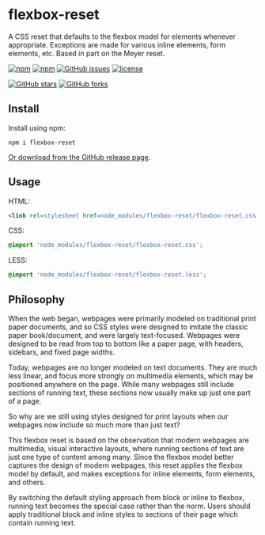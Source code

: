 # flexbox-reset

A CSS reset that defaults to the flexbox model for elements whenever appropriate. Exceptions are made for various inline elements, form elements, etc. Based in part on the Meyer reset.

[![npm](https://img.shields.io/npm/v/npm.svg?maxAge=2592000)][npm]
[![npm](https://img.shields.io/npm/dt/flexbox-reset.svg?maxAge=2592000)][npm]
[![GitHub issues](https://img.shields.io/github/issues/dwhieb/flexbox-reset.svg?maxAge=2592000)][issues]
[![license](https://img.shields.io/github/license/dwhieb/flexbox-reset.svg?maxAge=2592000)][license]

[![GitHub stars](https://img.shields.io/github/stars/dwhieb/flexbox-reset.svg?style=social&label=Star&maxAge=2592000)][GitHub]
[![GitHub forks](https://img.shields.io/github/forks/dwhieb/flexbox-reset.svg?style=social&label=Fork&maxAge=2592000)][GitHub]

## Install

Install using npm:

```
npm i flexbox-reset
```

[Or download from the GitHub release page][releases].

## Usage

HTML:

```html
<link rel=stylesheet href=node_modules/flexbox-reset/flexbox-reset.css type=text/css>
```

CSS:

```css
@import 'node_modules/flexbox-reset/flexbox-reset.css';
```

LESS:

```css
@import 'node_modules/flexbox-reset/flexbox-reset.less';
```

## Philosophy

When the web began, webpages were primarily modeled on traditional print paper documents, and so CSS styles were designed to imitate the classic paper book/document, and were largely text-focused. Webpages were designed to be read from top to bottom like a paper page, with headers, sidebars, and fixed page widths.

Today, webpages are no longer modeled on text documents. They are much less linear, and focus more strongly on multimedia elements, which may be positioned anywhere on the page. While many webpages still include sections of running text, these sections now usually make up just one part of a page.

So why are we still using styles designed for print layouts when our webpages now include so much more than just text?

This flexbox reset is based on the observation that modern webpages are multimedia, visual interactive layouts, where running sections of text are just one type of content among many. Since the flexbox model better captures the design of modern webpages, this reset applies the flexbox model by default, and makes exceptions for inline elements, form elements, and others.

By switching the default styling approach from block or inline to flexbox, running text becomes the special case rather than the norm. Users should apply traditional block and inline styles to sections of their page which contain running text.

[GitHub]:   https://github.com/dwhieb/flexbox-reset
[issues]:   https://github.com/dwhieb/flexbox-reset/issues
[license]:  https://github.com/dwhieb/flexbox-reset/blob/master/LICENSE.md
[npm]:      https://www.npmjs.com/package/flexbox-reset
[releases]: https://github.com/dwhieb/flexbox-reset/releases
